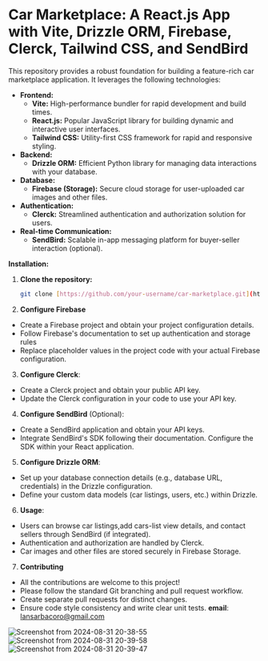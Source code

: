 
# Car Marketplace: A React.js App with Vite, Drizzle ORM, Firebase, Clerck, Tailwind CSS, and SendBird

This repository provides a robust foundation for building a feature-rich car marketplace application. It leverages the following technologies:

- **Frontend:**
    - **Vite:** High-performance bundler for rapid development and build times.
    - **React.js:** Popular JavaScript library for building dynamic and interactive user interfaces.
    - **Tailwind CSS:** Utility-first CSS framework for rapid and responsive styling.
- **Backend:**
    - **Drizzle ORM:** Efficient Python library for managing data interactions with your database.
- **Database:**
    - **Firebase (Storage):** Secure cloud storage for user-uploaded car images and other files.
- **Authentication:**
    - **Clerck:** Streamlined authentication and authorization solution for users.
- **Real-time Communication:**
    - **SendBird:** Scalable in-app messaging platform for buyer-seller interaction (optional).

**Installation:**

1. **Clone the repository:**

   ```bash
   git clone [https://github.com/your-username/car-marketplace.git](https://github.com/your-username/car-marketplace.git)
2. **Configure Firebase**
- Create a Firebase project and obtain your project configuration details.
- Follow Firebase's documentation to set up authentication and storage rules
- Replace placeholder values in the project code with your actual Firebase configuration.

3. **Configure Clerck**:
- Create a Clerck project and obtain your public API key.
- Update the Clerck configuration in your code to use your API key.
4. **Configure SendBird** (Optional):
- Create a SendBird application and obtain your API keys.
- Integrate SendBird's SDK following their documentation. Configure the SDK within your React application.
5. **Configure Drizzle ORM**:

- Set up your database connection details (e.g., database URL, credentials) in the Drizzle configuration.
- Define your custom data models (car listings, users, etc.) within Drizzle.

6. **Usage**:
- Users can browse car listings,add cars-list view details, and contact sellers through SendBird (if integrated).
- Authentication and authorization are handled by Clerck.
- Car images and other files are stored securely in Firebase Storage.

7. **Contributing**

- All the  contributions are welcome to this project!
- Please follow the standard Git branching and pull request workflow.
- Create separate pull requests for distinct changes.
- Ensure code style consistency and write clear unit tests.
**email**: lansarbacoro@gmail.com


![Screenshot from 2024-08-31 20-38-55](https://github.com/user-attachments/assets/02c856da-4685-4068-825f-41f335a1886f)
![Screenshot from 2024-08-31 20-39-58](https://github.com/user-attachments/assets/f66a4c20-bae9-46c5-9b41-a03ff1dd33b3)
![Screenshot from 2024-08-31 20-39-47](https://github.com/user-attachments/assets/17c4f2cc-a1c5-411c-83d6-b8536d1bedc2)



